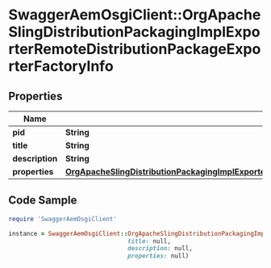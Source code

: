 # SwaggerAemOsgiClient::OrgApacheSlingDistributionPackagingImplExporterRemoteDistributionPackageExporterFactoryInfo

## Properties

Name | Type | Description | Notes
------------ | ------------- | ------------- | -------------
**pid** | **String** |  | [optional] 
**title** | **String** |  | [optional] 
**description** | **String** |  | [optional] 
**properties** | [**OrgApacheSlingDistributionPackagingImplExporterRemoteDistributionPackageExporterFactoryProperties**](OrgApacheSlingDistributionPackagingImplExporterRemoteDistributionPackageExporterFactoryProperties.md) |  | [optional] 

## Code Sample

```ruby
require 'SwaggerAemOsgiClient'

instance = SwaggerAemOsgiClient::OrgApacheSlingDistributionPackagingImplExporterRemoteDistributionPackageExporterFactoryInfo.new(pid: null,
                                 title: null,
                                 description: null,
                                 properties: null)
```


